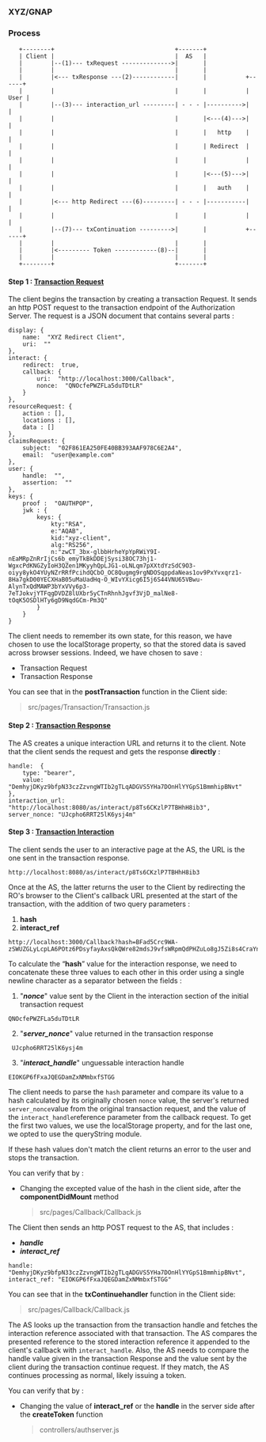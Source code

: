  ### XYZ/GNAP

 ### Process

```
   +--------+                                  +-------+
   | Client |                                  |  AS   |
   |        |--(1)--- txRequest -------------->|       |
   |        |                                  |       |
   |        |<--- txResponse ---(2)------------|       |           +------+
   |        |                                  |       |           | User |
   |        |--(3)--- interaction_url ---------| - - - |---------->|      |
   |        |                                  |       |<---(4)--->|      |
   |        |                                  |       |   http    |      |  
   |        |							       |       | Redirect  |      |
   |        |                                  |       |           |      |
   |        |                                  |       |<---(5)--->|      |
   |        |                                  |       |   auth    |      |
   |        |<--- http Redirect ---(6)---------| - - - |-----------|      |
   |        |                                  |       |           |      |
   |        |--(7)--- txContinuation --------->|       |           +------+
   |        |                                  |       |
   |        |<--------- Token ------------(8)--|       |
   |        |                                  |       |
   +--------+                                  +-------+   
```

#### Step 1 : [Transaction Request](https://oauth.xyz/transactionrequest/)
The client begins the transaction by creating a transaction Request. It sends an http POST request to the transaction endpoint of the Authorization Server. The request is a JSON document that contains several parts :
```
display: {
	name:  "XYZ Redirect Client",
	uri:  ""
},
interact: {
	redirect:  true,
	callback: {
		uri:  "http://localhost:3000/Callback",
		nonce:  "QNOcfePWZFLa5duTDtLR"
	}
},
resourceRequest: {
	action : [],
	locations : [],
	data : []
},
claimsRequest: {
	subject:  "02F861EA250FE40BB393AAF978C6E2A4",
	email:  "user@example.com"
},
user: {
	handle:  "",
	assertion:  ""
},
keys: {
	proof :  "OAUTHPOP",
	jwk : {
		keys: {
			kty:"RSA",
			e:"AQAB",
			kid:"xyz-client",
			alg:"RS256",
			n:"zwCT_3bx-glbbHrheYpYpRWiY9I-nEaMRpZnRrIjCs6b_emyTkBkDDEjSysi38OC73hj1-WgxcPdKNGZyIoH3QZen1MKyyhQpLJG1-oLNLqm7pXXtdYzSdC9O3-oiyy8ykO4YUyNZrRRfPcihdQCbO_OC8Qugmg9rgNDOSqppdaNeas1ov9PxYvxqrz1-8Ha7gkD00YECXHaB05uMaUadHq-O_WIvYXicg6I5j6S44VNU65VBwu-AlynTxQdMAWP3bYxVVy6p3-7eTJokvjYTFqgDVDZ8lUXbr5yCTnRhnhJgvf3VjD_malNe8-tOqK5OSDlHTy6gD9NqdGCm-Pm3Q"
		}
	}
}
```
The client needs to remember its own state, for this reason, we have chosen to use the localStorage property, so that the stored data is saved across browser sessions. Indeed, we have chosen to save :

 - Transaction Request
 - Transaction Response 

You can see that in the **postTransaction** function in the Client side: 

> src/pages/Transaction/Transaction.js  
 
#### Step 2 : [Transaction Response](https://oauth.xyz/transactionresponse/)
The AS creates a unique interaction URL and returns it to the client. Note that the client sends the request and gets the response **directly** : 
```
handle:  { 
	type: "bearer",
	value: "DemhyjDKyz9bfpN33czZzvngWTIb2gTLqADGVS5YHa7DOnHlYYGpS1BmmhipBNvt"
},
interaction_url: "http://localhost:8080/as/interact/p8Ts6CKzlP7TBHhH8ib3",
server_nonce: "UJcpho6RRT25lK6ysj4m"
```
#### Step 3 : [Transaction Interaction](https://oauth.xyz/interaction/) 
The client sends the user to an interactive page at the AS, the URL is the one sent in the transaction response. 
```
http://localhost:8080/as/interact/p8Ts6CKzlP7TBHhH8ib3
```

Once at the AS, the latter returns the user to the Client by redirecting the RO's browser to the Client's callback URL presented at the start of the transaction, with the addition of two query parameters :
 1. **hash**
 2. **interact_ref**

```
http://localhost:3000/Callback?hash=BFad5Crc9WA-zSWUZGLyLcpLA6POtz6PDsyfayAxsQkQWre82mdsJ9vfsWRpmQdPHZuLo8gJ5Zi8s4CraYn7Fg&interact=EIOKGP6fFxaJQEGDamZxNMmbxfSTGG
```
To calculate the “**hash**” value for the interaction response, we need to concatenate these three values to each other in this order using a single newline character as a separator between the fields : 

 1. "***nonce***" value sent by the Client in the interaction section of the initial transaction request
```
QNOcfePWZFLa5duTDtLR
```
 2. "***server_nonce***" value returned in the transaction response
```
 UJcpho6RRT25lK6ysj4m
 ```
 3. "***interact_handle***" unguessable interaction handle 
```
EIOKGP6fFxaJQEGDamZxNMmbxfSTGG
```
The client needs to parse the `hash` parameter and compare its value to a hash calculated by its originally chosen `nonce` value, the server's returned `server_nonce`value from the original transaction request, and the value of the `interact_handle`reference parameter from the callback request. To get the first two values, we use the  localStorage property, and for the last one, we opted to use the queryString module. 

If these hash values don't match the client returns an error to the user and stops the transaction. 

You can verify that by :

- Changing the excepted value of the hash in the client side, after the **componentDidMount** method 
	> src/pages/Callback/Callback.js  

The Client then sends an http POST request to the AS, that includes :
-   ***handle***
-   ***interact_ref***
```
handle: "DemhyjDKyz9bfpN33czZzvngWTIb2gTLqADGVS5YHa7DOnHlYYGpS1BmmhipBNvt",
interact_ref: "EIOKGP6fFxaJQEGDamZxNMmbxfSTGG"
```
You can see that in the **txContinuehandler** function in the Client side: 

> src/pages/Callback/Callback.js  
 
The AS looks up the transaction from the transaction handle and fetches the interaction reference associated with that transaction. The AS compares the presented reference to the stored interaction reference it appended to the client's callback with `interact_handle`. Also, the AS needs to compare the handle value given in the transaction Response and the value sent by the client during the transaction continue request. If they match, the AS continues processing as normal, likely issuing a token. 

You can verify that by :

- Changing the value of **interact_ref** or the **handle** in the server side after the **createToken** function 
	> controllers/authserver.js
